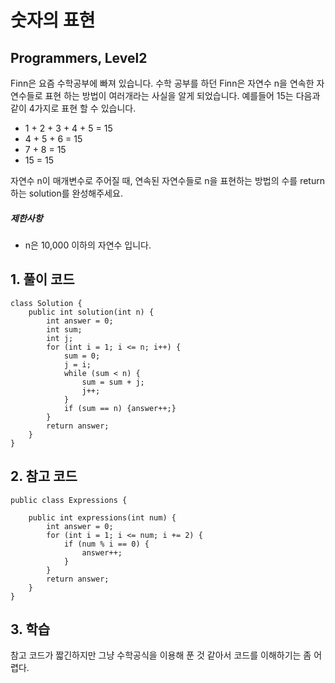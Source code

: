 # 숫자의 표현

## Programmers, Level2

Finn은 요즘 수학공부에 빠져 있습니다. 수학 공부를 하던 Finn은 자연수 n을 연속한 자연수들로 표현 하는 방법이 여러개라는 사실을 알게 되었습니다. 예를들어 15는 다음과 같이 4가지로 표현 할 수 있습니다.

- 1 + 2 + 3 + 4 + 5 = 15
- 4 + 5 + 6 = 15
- 7 + 8 = 15
- 15 = 15

자연수 n이 매개변수로 주어질 때, 연속된 자연수들로 n을 표현하는 방법의 수를 return하는 solution를 완성해주세요.

##### 제한사항

- n은 10,000 이하의 자연수 입니다.



## 1. 풀이 코드

```
class Solution {
    public int solution(int n) {
        int answer = 0;
        int sum;
        int j;
        for (int i = 1; i <= n; i++) {
            sum = 0;
            j = i;
            while (sum < n) {
                sum = sum + j;
                j++;
            }
            if (sum == n) {answer++;}
        }
        return answer;
    }
}
```



## 2. 참고 코드

```
public class Expressions {

    public int expressions(int num) {
        int answer = 0;
        for (int i = 1; i <= num; i += 2) {
            if (num % i == 0) {
                answer++;
            }
        }
        return answer;
    }
}
```



## 3. 학습

참고 코드가 짧긴하지만 그냥 수학공식을 이용해 푼 것 같아서 코드를 이해하기는 좀 어렵다.